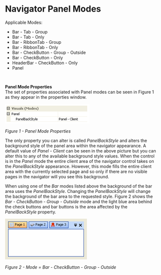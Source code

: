 # Navigator Panel Modes  
  
Applicable Modes:  
* Bar - Tab - Group
* Bar - Tab - Only
* Bar - RibbonTab - Group
* Bar - RibbonTab - Only
* Bar - CheckButton - Group - Outside
* Bar - CheckButton - Only
* HeaderBar - CheckButton - Only
* Panel

 

**Panel Mode Properties**  
The set of properties associated with Panel modes can be seen in Figure 1 as
they appear in the properties window.  

![](Images/NavPanelProperties.png)  
  
*Figure 1 - Panel Mode Properties*  
  
The only property you can alter is called *PanelBackStyle* and alters the
background style of the panel area within the navigator appearance. A default
value of *Panel - Client* can be seen in the above picture but you can alter
this to any of the available background style values. When the control is in the
*Panel* mode the entire client area of the navigator control takes on the
*PanelBackStyle* appearance. However, this mode fills the entire client area
with the currently selected page and so only if there are no visible pages in
the navigator will you see this background.  
  
When using one of the *Bar* modes listed above the background of the bar area
uses the *PanelBackStyle*. Changing the *PanelBackStyle* will change the
background of the bar area to the requested style. Figure 2 shows the *Bar -
CheckButton - Group - Outside* mode and the light blue area behind the check
buttons and bar buttons is the area affected by the *PanelBackStyle* property.

![](Images/NavPanelFigure1.png)
  
*Figure 2 - Mode = Bar - CheckButton - Group - Outside*
